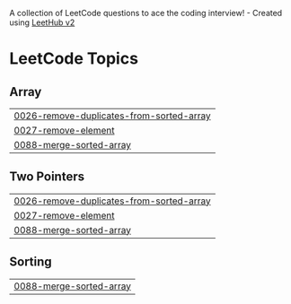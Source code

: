 A collection of LeetCode questions to ace the coding interview! - Created using [LeetHub v2](https://github.com/arunbhardwaj/LeetHub-2.0)
<!---LeetCode Topics Start-->
# LeetCode Topics
## Array
|  |
| ------- |
| [0026-remove-duplicates-from-sorted-array](https://github.com/Tayyabbahadur/Leetcode-interview/tree/master/0026-remove-duplicates-from-sorted-array) |
| [0027-remove-element](https://github.com/Tayyabbahadur/Leetcode-interview/tree/master/0027-remove-element) |
| [0088-merge-sorted-array](https://github.com/Tayyabbahadur/Leetcode-interview/tree/master/0088-merge-sorted-array) |
## Two Pointers
|  |
| ------- |
| [0026-remove-duplicates-from-sorted-array](https://github.com/Tayyabbahadur/Leetcode-interview/tree/master/0026-remove-duplicates-from-sorted-array) |
| [0027-remove-element](https://github.com/Tayyabbahadur/Leetcode-interview/tree/master/0027-remove-element) |
| [0088-merge-sorted-array](https://github.com/Tayyabbahadur/Leetcode-interview/tree/master/0088-merge-sorted-array) |
## Sorting
|  |
| ------- |
| [0088-merge-sorted-array](https://github.com/Tayyabbahadur/Leetcode-interview/tree/master/0088-merge-sorted-array) |
<!---LeetCode Topics End-->